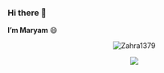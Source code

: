 ### Hi there 👋

<!--
**Zahra1379/Zahra1379** is a ✨ _special_ ✨ repository because its `README.md` (this file) appears on your GitHub profile.

Here are some ideas to get you started:

- 🔭 I’m currently working on ...
- 🌱 I’m currently learning ...
- 👯 I’m looking to collaborate on ...
- 🤔 I’m looking for help with ...
- 💬 Ask me about ...
- 📫 How to reach me: ...
- 😄 Pronouns: ...
- ⚡ Fun fact: ...
-->
**I’m Maryam** :smile:


<p align="center">
<img src="https://github-readme-stats.vercel.app/api/top-langs/?username=Zahra1379&layout=compact&theme=monokai" alt="Zahra1379" /> 
</p>

<p align="center"> 
<img src="https://github-readme-stats.vercel.app/api?username=Zahra1379&show_icons=true&theme=monokai"/>
</p>
